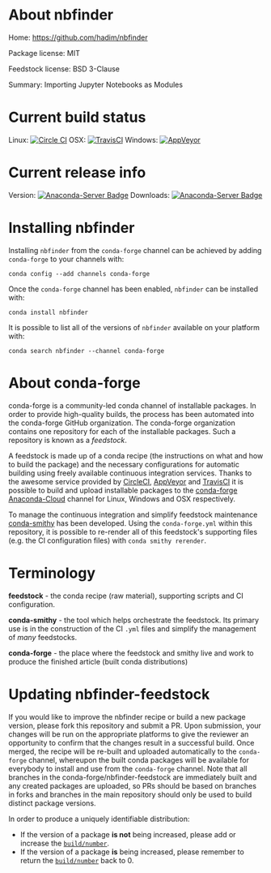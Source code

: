 About nbfinder
==============

Home: https://github.com/hadim/nbfinder

Package license: MIT

Feedstock license: BSD 3-Clause

Summary: Importing Jupyter Notebooks as Modules



Current build status
====================

Linux: [![Circle CI](https://circleci.com/gh/conda-forge/nbfinder-feedstock.svg?style=shield)](https://circleci.com/gh/conda-forge/nbfinder-feedstock)
OSX: [![TravisCI](https://travis-ci.org/conda-forge/nbfinder-feedstock.svg?branch=master)](https://travis-ci.org/conda-forge/nbfinder-feedstock)
Windows: [![AppVeyor](https://ci.appveyor.com/api/projects/status/github/conda-forge/nbfinder-feedstock?svg=True)](https://ci.appveyor.com/project/conda-forge/nbfinder-feedstock/branch/master)

Current release info
====================
Version: [![Anaconda-Server Badge](https://anaconda.org/conda-forge/nbfinder/badges/version.svg)](https://anaconda.org/conda-forge/nbfinder)
Downloads: [![Anaconda-Server Badge](https://anaconda.org/conda-forge/nbfinder/badges/downloads.svg)](https://anaconda.org/conda-forge/nbfinder)

Installing nbfinder
===================

Installing `nbfinder` from the `conda-forge` channel can be achieved by adding `conda-forge` to your channels with:

```
conda config --add channels conda-forge
```

Once the `conda-forge` channel has been enabled, `nbfinder` can be installed with:

```
conda install nbfinder
```

It is possible to list all of the versions of `nbfinder` available on your platform with:

```
conda search nbfinder --channel conda-forge
```


About conda-forge
=================

conda-forge is a community-led conda channel of installable packages.
In order to provide high-quality builds, the process has been automated into the
conda-forge GitHub organization. The conda-forge organization contains one repository
for each of the installable packages. Such a repository is known as a *feedstock*.

A feedstock is made up of a conda recipe (the instructions on what and how to build
the package) and the necessary configurations for automatic building using freely
available continuous integration services. Thanks to the awesome service provided by
[CircleCI](https://circleci.com/), [AppVeyor](http://www.appveyor.com/)
and [TravisCI](https://travis-ci.org/) it is possible to build and upload installable
packages to the [conda-forge](https://anaconda.org/conda-forge)
[Anaconda-Cloud](http://docs.anaconda.org/) channel for Linux, Windows and OSX respectively.

To manage the continuous integration and simplify feedstock maintenance
[conda-smithy](http://github.com/conda-forge/conda-smithy) has been developed.
Using the ``conda-forge.yml`` within this repository, it is possible to re-render all of
this feedstock's supporting files (e.g. the CI configuration files) with ``conda smithy rerender``.


Terminology
===========

**feedstock** - the conda recipe (raw material), supporting scripts and CI configuration.

**conda-smithy** - the tool which helps orchestrate the feedstock.
                   Its primary use is in the construction of the CI ``.yml`` files
                   and simplify the management of *many* feedstocks.

**conda-forge** - the place where the feedstock and smithy live and work to
                  produce the finished article (built conda distributions)


Updating nbfinder-feedstock
===========================

If you would like to improve the nbfinder recipe or build a new
package version, please fork this repository and submit a PR. Upon submission,
your changes will be run on the appropriate platforms to give the reviewer an
opportunity to confirm that the changes result in a successful build. Once
merged, the recipe will be re-built and uploaded automatically to the
`conda-forge` channel, whereupon the built conda packages will be available for
everybody to install and use from the `conda-forge` channel.
Note that all branches in the conda-forge/nbfinder-feedstock are
immediately built and any created packages are uploaded, so PRs should be based
on branches in forks and branches in the main repository should only be used to
build distinct package versions.

In order to produce a uniquely identifiable distribution:
 * If the version of a package **is not** being increased, please add or increase
   the [``build/number``](http://conda.pydata.org/docs/building/meta-yaml.html#build-number-and-string).
 * If the version of a package **is** being increased, please remember to return
   the [``build/number``](http://conda.pydata.org/docs/building/meta-yaml.html#build-number-and-string)
   back to 0.
